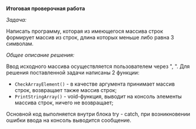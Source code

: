 **Итоговая проверочная работа**

*Задача:*

Написать программу, которая из имеющегося массива строк формирует массив из строк, длина которых меньше либо равна 3 символам.

*Общее описание решения:*

Ввод исходного массива осуществляется пользователем через ", ". 
Для решения поставленной задачи написаны 2 функции:
- `CheckArrayElement()` - в качестве аргумента принимает массив строк, возвращает также массив строк;
- `PrintStringArray()` - void-функция, выводит на консоль элементы массива строк, ничего не возвращает;

Основной код выполняется внутри блока try - catch, при возникновении ошибки ввода на консоль выводится сообщение.







